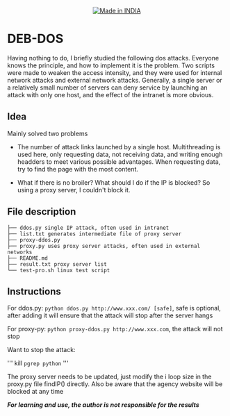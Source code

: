 <p align="center">
<a href="https://punkers.business.site"><img title="Made in INDIA" src="https://img.shields.io/badge/MADE%20IN-INDIA-SCRIPT?colorA=%23ff8100&colorB=%23017e40&colorC=%23ff0000&style=for-the-badge"></a>
</p>

# DEB-DOS
Having nothing to do, I briefly studied the following dos attacks. Everyone knows the principle, and how to implement it is the problem. Two scripts were made to weaken the access intensity, and they were used for internal network attacks and external network attacks. Generally, a single server or a relatively small number of servers can deny service by launching an attack with only one host, and the effect of the intranet is more obvious.

## Idea

Mainly solved two problems
* The number of attack links launched by a single host. Multithreading is used here, only requesting data, not receiving data, and writing enough headders to meet various possible advantages. When requesting data, try to find the page with the most content.

* What if there is no broiler? What should I do if the IP is blocked? So using a proxy server, I couldn't block it.

## File description

```
├── ddos.py single IP attack, often used in intranet
├── list.txt generates intermediate file of proxy server
├── proxy-ddos.py
├── proxy.py uses proxy server attacks, often used in external networks
├── README.md
├── result.txt proxy server list
└── test-pro.sh linux test script
```

## Instructions

For ddos.py: `python ddos.py http://www.xxx.com/ [safe]`, safe is optional, after adding it will ensure that the attack will stop after the server hangs

For proxy-py: `python proxy-ddos.py http://www.xxx.com`, the attack will not stop

Want to stop the attack:

'''
kill `pgrep python`
'''

The proxy server needs to be updated, just modify the i loop size in the proxy.py file findIP() directly. Also be aware that the agency website will be blocked at any time

*****For learning and use, the author is not responsible for the results*****
